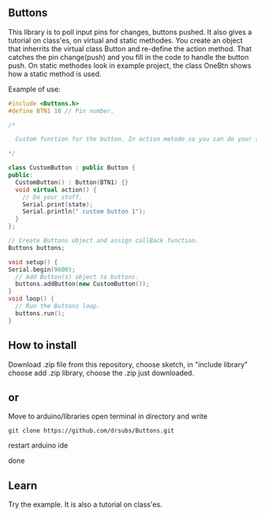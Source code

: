 ## Buttons

This library is to poll input pins for changes, buttons pushed. It also gives a tutorial on class'es, on virtual and static methodes.
You create an object that inherrits the virtual class Button and re-define the action method. That catches the pin change(push) and you 
fill in the code to handle the button push. On static methodes look in example project, the class OneBtn shows how a static method is used.

Example of use:

```c++
#include <Buttons.h>
#define BTN1 10 // Pin number.

/*

  Custom function for the button. In action metode so you can do your stuff there.

*/

class CustomButton : public Button {
public:
  CustomButton() : Button(BTN1) {}
  void virtual action() {
    // Do your stuff.
    Serial.print(state);
    Serial.println(" custom button 1");
  }
};

// Create Buttons object and assign callBack function.
Buttons buttons;

void setup() {
Serial.begin(9600);
  // Add Button(s) object to buttons.   
  buttons.addButton(new CustomButton());
}
void loop() {
  // Run the Buttons loop.
  buttons.run();
}
```


## How to install

Download .zip file from this repository, choose sketch, in "include library" choose add .zip library, choose the .zip just downloaded.
## or
Move to arduino/libraries
open terminal in directory and write
```
git clone https://github.com/drsubs/Buttons.git
```


restart arduino ide

done

## Learn
Try the example. It is also a tutorial on class'es.




